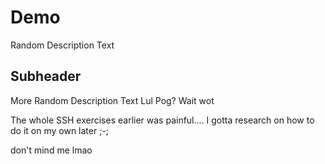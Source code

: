 # Demo

Random Description Text

## Subheader

More Random Description Text Lul Pog? Wait wot

The whole SSH exercises earlier was painful.... I gotta research on how to do it on my own later ;-;

don't mind me lmao